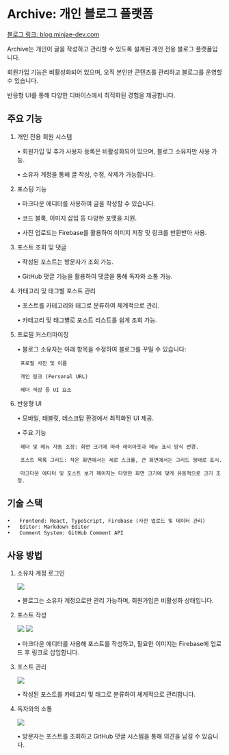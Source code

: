 # Archive: 개인 블로그 플랫폼

[블로그 링크: blog.minjae-dev.com]("https://blog.minjae-dev.com/")

Archive는 개인이 글을 작성하고 관리할 수 있도록 설계된 개인 전용 블로그 플랫폼입니다.

회원가입 기능은 비활성화되어 있으며, 오직 본인만 콘텐츠를 관리하고 블로그를 운영할 수 있습니다.

반응형 UI를 통해 다양한 디바이스에서 최적화된 경험을 제공합니다.

## 주요 기능

1.  개인 전용 회원 시스템

    • 회원가입 및 추가 사용자 등록은 비활성화되어 있으며, 블로그 소유자만 사용 가능.

    • 소유자 계정을 통해 글 작성, 수정, 삭제가 가능합니다.

2.  포스팅 기능

    • 마크다운 에디터를 사용하여 글을 작성할 수 있습니다.

    • 코드 블록, 이미지 삽입 등 다양한 포맷을 지원.

    • 사진 업로드는 Firebase를 활용하여 이미지 저장 및 링크를 반환받아 사용.

3.  포스트 조회 및 댓글

    • 작성된 포스트는 방문자가 조회 가능.

    • GitHub 댓글 기능을 활용하여 댓글을 통해 독자와 소통 가능.

4.  카테고리 및 태그별 포스트 관리

    • 포스트를 카테고리와 태그로 분류하여 체계적으로 관리.

    • 카테고리 및 태그별로 포스트 리스트를 쉽게 조회 가능.

5.  프로필 커스터마이징

    • 블로그 소유자는 아래 항목을 수정하여 블로그를 꾸밀 수 있습니다:

         프로필 사진 및 이름

         개인 링크 (Personal URL)

         헤더 색상 등 UI 요소

6.  반응형 UI

    • 모바일, 태블릿, 데스크탑 환경에서 최적화된 UI 제공.

    • 주요 기능

         헤더 및 메뉴 자동 조정: 화면 크기에 따라 레이아웃과 메뉴 표시 방식 변경.

         포스트 목록 그리드: 작은 화면에서는 세로 스크롤, 큰 화면에서는 그리드 형태로 표시.

         마크다운 에디터 및 포스트 보기 페이지는 다양한 화면 크기에 맞게 유동적으로 크기 조정.

## 기술 스택

    •	Frontend: React, TypeScript, Firebase (사진 업로드 및 데이터 관리)
    •	Editor: Markdown Editor
    •	Comment System: GitHub Comment API

## 사용 방법

1. 소유자 계정 로그인

    <img src="https://firebasestorage.googleapis.com/v0/b/portfolio-74c3d.appspot.com/o/archive-main.png?alt=media&token=804b5128-c55a-4950-a7be-fabbdc3da784">

   • 블로그는 소유자 계정으로만 관리 가능하며, 회원가입은 비활성화 상태입니다.

2. 포스트 작성

    <img src="https://firebasestorage.googleapis.com/v0/b/portfolio-74c3d.appspot.com/o/archive-posting.png?alt=media&token=532db54b-a943-488f-b4aa-f09c05e3e240">

    <img src="https://firebasestorage.googleapis.com/v0/b/portfolio-74c3d.appspot.com/o/archive-post.png?alt=media&token=3270da1b-1212-40c1-ae32-ac29530fbd85">

   • 마크다운 에디터를 사용해 포스트를 작성하고, 필요한 이미지는 Firebase에 업로드 후 링크로 삽입합니다.

3. 포스트 관리

    <img src="https://firebasestorage.googleapis.com/v0/b/portfolio-74c3d.appspot.com/o/archive-postlist.png?alt=media&token=229bf010-7d5b-4482-879a-44118192218c">

   • 작성된 포스트를 카테고리 및 태그로 분류하여 체계적으로 관리합니다.

4. 독자와의 소통

    <img src="https://firebasestorage.googleapis.com/v0/b/portfolio-74c3d.appspot.com/o/archive-comment.png?alt=media&token=ea4bf6d2-82c8-4192-9aa0-ae41bb8af9d7">

   • 방문자는 포스트를 조회하고 GitHub 댓글 시스템을 통해 의견을 남길 수 있습니다.
